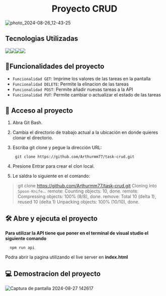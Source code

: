 <h1 align="center"> Proyecto CRUD </h1>

![photo_2024-08-26_12-43-25](https://github.com/user-attachments/assets/c192323f-fd62-4e94-b83f-0eec11b68665)

<h2>Tecnologias Utilizadas</h2>

<img src= "https://img.shields.io/badge/HTML5-E34F26?style=for-the-badge&logo=html5&logoColor=white"><img src= "https://img.shields.io/badge/CSS-239120?&style=for-the-badge&logo=css3&logoColor=white"><img src="https://img.shields.io/badge/JavaScript-F7DF1E?style=for-the-badge&logo=JavaScript&logoColor=white"><img src="https://img.shields.io/badge/Node.js-43853D?style=for-the-badge&logo=node.js&logoColor=white">

## :hammer:Funcionalidades del proyecto

- `Funcionalidad GET`: Imprime los valores de las tareas en la pantalla
- `Funcionalidad DELETE`: Permite la elinacion de las tareas
- `Funcionalidad POST`: Permite añadir nuevas tareas a la API
- `Funcionalidad PUT`: Permite cambiar o actualizar el estado de las tareas

## 📁 Acceso al proyecto

1. Abra Git Bash.

2. Cambia el directorio de trabajo actual a la ubicación en donde quieres clonar el directorio.

3. Escriba git clone y pegue la dirección URL:

        git clone https://github.com/Arthurmm77/task-crud.git

4. Presione Entrar para crear el clon local.

5. Le saldra lo siguiente en el comando:
   
> git clone https://github.com/Arthurmm77/task-crud.git
> Cloning into `Spoon-Knife`...
> remote: Counting objects: 10, done.
> remote: Compressing objects: 100% (8/8), done.
> remove: Total 10 (delta 1), reused 10 (delta 1)
> Unpacking objects: 100% (10/10), done.

## 🛠️ Abre y ejecuta el proyecto

**Para utilizar la API tiene que poner en el terminal de visual studio el siguiente comando**

      npm run api
      
Podra abrir la pagina utilizando el live server en **index.html**

## 💻 Demostracion del proyecto

![Captura de pantalla 2024-08-27 142617](https://github.com/user-attachments/assets/bffa8fe7-39c6-4faf-bb91-f16cad082ed8)
